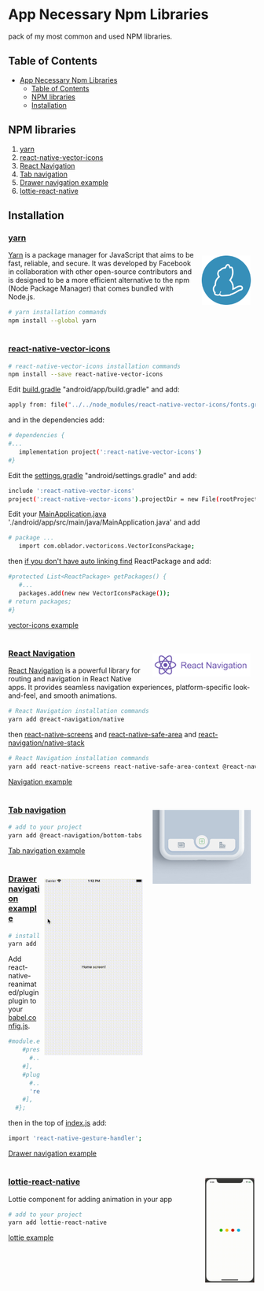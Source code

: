 # App Necessary Npm Libraries

pack of my most common and used NPM libraries.

## Table of Contents

- [App Necessary Npm Libraries](#App-Necessary-Npm-Libraries)
  - [Table of Contents](#table-of-contents)
  - [NPM libraries](#NPM-libraries)
  - [Installation](#installation)
  <!-- - [Contact](#contact) -->

## NPM libraries

1. [yarn](#yarn)
2. [react-native-vector-icons](#react-native-vector-icons)
3. [React Navigation](#React-Navigation)
4. [Tab navigation](#Tab-navigation)
5. [Drawer navigation example](#Drawer-navigation-example)
6. [lottie-react-native](#lottie-react-native)

## Installation

### [yarn](https://classic.yarnpkg.com/lang/en/docs/install/#windows-stable)

<img src="./assets/yarn.png" alt="yarn logo" style="float: right; margin: 10px;" width="100">


[Yarn](https://classic.yarnpkg.com/lang/en/docs/install/#windows-stable) is a package manager for JavaScript that aims to be fast, reliable, and secure. It was developed by Facebook in collaboration with other open-source contributors and is designed to be a more efficient alternative to the npm (Node Package Manager) that comes bundled with Node.js.

```bash
# yarn installation commands
npm install --global yarn
```
#

### [react-native-vector-icons](https://github.com/oblador/react-native-vector-icons)

```bash
# react-native-vector-icons installation commands
npm install --save react-native-vector-icons
```
Edit [build.gradle](./android/app/build.gradle) "android/app/build.gradle" and add:

```bash
apply from: file("../../node_modules/react-native-vector-icons/fonts.gradle")
```
and in the dependencies add:

```bash
# dependencies {
#...
   implementation project(':react-native-vector-icons')
#}
```

Edit the [settings.gradle](./android/settings.gradle) "android/settings.gradle" and add:

```bash
include ':react-native-vector-icons'
project(':react-native-vector-icons').projectDir = new File(rootProject.projectDir, '../node_modules/react-native-vector-icons/android')
```

Edit your [MainApplication.java](./android/app/src/main/java/) './android/app/src/main/java/MainApplication.java' and add 

```bash
# package ...
   import com.oblador.vectoricons.VectorIconsPackage;
```
then [if you don't have auto linking find]() ReactPackage and add: 
```bash
#protected List<ReactPackage> getPackages() {
   #...
   packages.add(new new VectorIconsPackage());
# return packages;
#}
```
[vector-icons example](./src/VectorIcons.js)

#

<img src="./assets/react-navigation.png" alt="navigation" style="float: right; margin: 10px;" width="200">

### [React Navigation](https://reactnavigation.org/)



[React Navigation](https://reactnavigation.org/) is a powerful library for routing and navigation in React Native apps. It provides seamless navigation experiences, platform-specific look-and-feel, and smooth animations.

```bash
# React Navigation installation commands
yarn add @react-navigation/native
```
then [react-native-screens](https://github.com/software-mansion/react-native-screens) and [react-native-safe-area](https://github.com/th3rdwave/react-native-safe-area-context) and [react-navigation/native-stack](https://github.com/react-navigation/react-navigation/tree/main/packages/native-stack)

```bash
# React Navigation installation commands
yarn add react-native-screens react-native-safe-area-context @react-navigation/native-stack
```
[Navigation example](./src/Navigation.js)

#

<img src="./assets/tabs.gif" alt="tabs logo" style="float: right; margin: 10px;" width="200">

### [Tab navigation](https://reactnavigation.org/docs/tab-based-navigation/)

```bash
# add to your project
yarn add @react-navigation/bottom-tabs
```
[Tab navigation example](./src/TabNavigation.js)

#

<img src="./assets/drawer.gif" alt="drawer" style="float: right; margin: 10px;" width="200">

### [Drawer navigation example](https://reactnavigation.org/docs/drawer-based-navigation)

```bash
# install
yarn add @react-navigation/drawer react-native-gesture-handler react-native-reanimated
```
Add react-native-reanimated/plugin plugin to your [babel.config.js](./babel.config.js).
```bash
#module.exports = {
    #presets: [
      #... // don't add it here :)
    #],
    #plugins: [
      #...
      'react-native-reanimated/plugin',
    #],
  #};
```

then in the top of [index.js](./index.js) add:
```bash
import 'react-native-gesture-handler';
```
[Drawer navigation example](./src/DrawerNavigation.js)

#

<img src="./assets/lotti.gif" alt="lotti" style="float: right; margin: 3px;" width="100">

### [lottie-react-native](https://www.npmjs.com/package/lottie-react-native)
Lottie component for adding animation in your app

```bash
# add to your project
yarn add lottie-react-native
```
[lottie example](./src/Animation.js)

#


